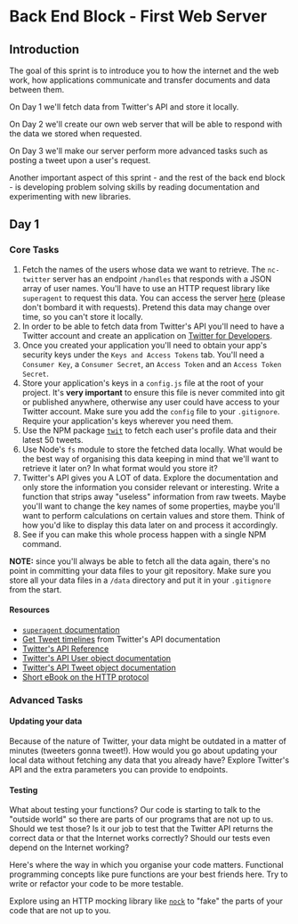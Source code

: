 # Back End Block - First Web Server

## Introduction

The goal of this sprint is to introduce you to how the internet and the web work, how applications communicate and transfer documents and data between them.

On Day 1 we'll fetch data from Twitter's API and store it locally.

On Day 2 we'll create our own web server that will be able to respond with the data we stored when requested.

On Day 3 we'll make our server perform more advanced tasks such as posting a tweet upon a user's request.

Another important aspect of this sprint - and the rest of the back end block - is developing problem solving skills by reading documentation and experimenting with new libraries.

## Day 1

### Core Tasks

1. Fetch the names of the users whose data we want to retrieve. The `nc-twitter` server has an endpoint `/handles` that responds with a JSON array of user names. You'll have to use an HTTP request library like `superagent` to request this data. You can access the server [here](https://northwitter-api-wqhhzdeecj.now.sh/handles) (please don't bombard it with requests). Pretend this data may change over time, so you can't store it locally.
2. In order to be able to fetch data from Twitter's API you'll need to have a Twitter account and create an application on [Twitter for Developers](https://dev.twitter.com/).
3. Once you created your application you'll need to obtain your app's security keys under the `Keys and Access Tokens` tab. You'll need a `Consumer Key`, a `Consumer Secret`, an `Access Token` and an `Access Token Secret`.
4. Store your application's keys in a `config.js` file at the root of your project. It's **very important** to ensure this file is never commited into git or published anywhere, otherwise any user could have access to your Twitter account. Make sure you add the `config` file to your `.gitignore`. Require your application's keys wherever you need them.
5. Use the NPM package [`twit`](https://www.npmjs.com/package/twit) to fetch each user's profile data and their latest 50 tweets.
7. Use Node's `fs` module to store the fetched data locally. What would be the best way of organising this data keeping in mind that we'll want to retrieve it later on? In what format would you store it?
8. Twitter's API gives you A LOT of data. Explore the documentation and only store the information you consider relevant or interesting. Write a function that strips away "useless" information from raw tweets. Maybe you'll want to change the key names of some properties, maybe you'll want to perform calculations on certain values and store them. Think of how you'd like to display this data later on and process it accordingly.
9. See if you can make this whole process happen with a single NPM command.

**NOTE:** since you'll always be able to fetch all the data again, there's no point in committing your data files to your git repository. Make sure you store all your data files in a `/data` directory and put it in your `.gitignore` from the start.

#### Resources
- [`superagent` documentation](http://visionmedia.github.io/superagent/)
- [Get Tweet timelines](https://developer.twitter.com/en/docs/tweets/timelines/overview) from Twitter's API documentation
- [Twitter's API Reference](https://developer.twitter.com/en/docs/api-reference-index)
- [Twitter's API User object documentation](https://developer.twitter.com/en/docs/tweets/data-dictionary/overview/user-object)
- [Twitter's API Tweet object documentation](https://developer.twitter.com/en/docs/tweets/data-dictionary/overview/tweet-object)
- [Short eBook on the HTTP protocol](https://launchschool.com/books/http)

### Advanced Tasks

#### Updating your data

Because of the nature of Twitter, your data might be outdated in a matter of minutes (tweeters gonna tweet!). How would you go about updating your local data without fetching any data that you already have? Explore Twitter's API and the extra parameters you can provide to endpoints.

#### Testing

What about testing your functions? Our code is starting to talk to the "outside world" so there are parts of our programs that are not up to us. Should we test those? Is it our job to test that the Twitter API returns the correct data or that the Internet works correctly? Should our tests even depend on the Internet working?

Here's where the way in which you organise your code matters. Functional programming concepts like pure functions are your best friends here. Try to write or refactor your code to be more testable.

Explore using an HTTP mocking library like [`nock`](https://github.com/node-nock/nock) to "fake" the parts of your code that are not up to you. 

